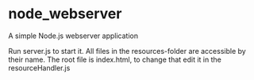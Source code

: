 # node_webserver

A simple Node.js webserver application

Run server.js to start it.
All files in the resources-folder are accessible by their name. The root file is index.html,
to change that edit it in the resourceHandler.js